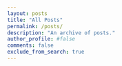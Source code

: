 ```yaml
---
layout: posts
title: "All Posts"
permalink: /posts/
description: "An archive of posts."
author_profile: #false
comments: false
exclude_from_search: true
---
```

